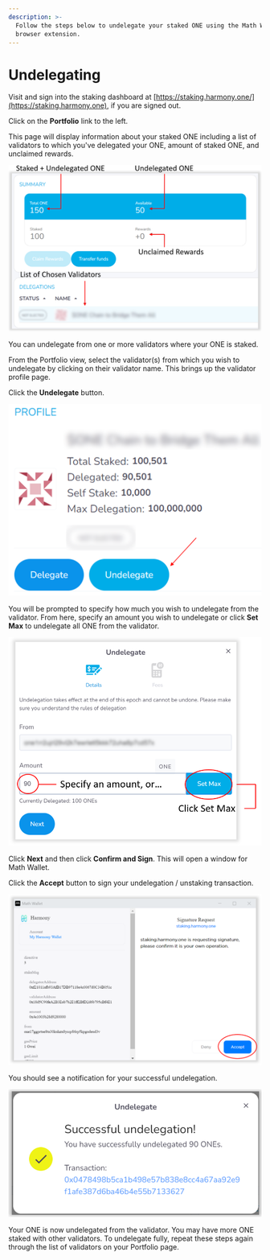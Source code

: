 ```yaml
---
description: >-
  Follow the steps below to undelegate your staked ONE using the Math Wallet
  browser extension.
---
```


# Undelegating

Visit and sign into the staking dashboard at [https://staking.harmony.one/](https://staking.harmony.one), if you are signed out.

Click on the **Portfolio** link to the left.&#x20;

This page will display information about your staked ONE including a list of validators to which you've delegated your ONE, amount of staked ONE, and unclaimed rewards.

![](../../../../.gitbook/assets/undelegate-math-1.PNG)

You can undelegate from one or more validators where your ONE is staked.

From the Portfolio view, select the validator(s) from which you wish to undelegate by clicking on their validator name. This brings up the validator profile page.

Click the **Undelegate** button.&#x20;

![](../../../../.gitbook/assets/undelegate-math-2.PNG)

You will be prompted to specify how much you wish to undelegate from the validator. From here, specify an amount you wish to undelegate or click **Set Max** to undelegate all ONE from the validator.

![Undelegating Options - Specify an Amount or Set Maximum Amount](../../../../.gitbook/assets/undelegate-math-3.PNG)

Click **Next** and then click **Confirm and Sign**. This will open a window for Math Wallet.&#x20;

Click the **Accept** button to sign your undelegation / unstaking transaction.

![Signing the Transaction](../../../../.gitbook/assets/undelegate-math-4.PNG)

You should see a notification for your successful undelegation.

![Successful Undelegation](../../../../.gitbook/assets/undelegate-math-5.PNG)

Your ONE is now undelegated from the validator. You may have more ONE staked with other validators. To undelegate fully, repeat these steps again through the list of validators on your Portfolio page.
